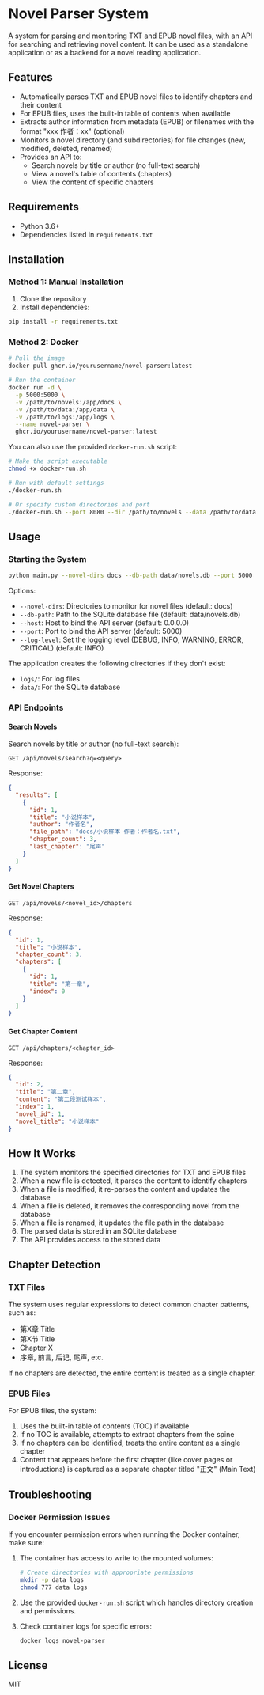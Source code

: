 # Novel Parser System

A system for parsing and monitoring TXT and EPUB novel files, with an API for searching and retrieving novel content. It can be used as a standalone application or as a backend for a novel reading application.

## Features

- Automatically parses TXT and EPUB novel files to identify chapters and their content
- For EPUB files, uses the built-in table of contents when available
- Extracts author information from metadata (EPUB) or filenames with the format "xxx 作者：xx" (optional)
- Monitors a novel directory (and subdirectories) for file changes (new, modified, deleted, renamed)
- Provides an API to:
  - Search novels by title or author (no full-text search)
  - View a novel's table of contents (chapters)
  - View the content of specific chapters

## Requirements

- Python 3.6+
- Dependencies listed in `requirements.txt`

## Installation

### Method 1: Manual Installation

1. Clone the repository
2. Install dependencies:

```bash
pip install -r requirements.txt
```

### Method 2: Docker

```bash
# Pull the image
docker pull ghcr.io/yourusername/novel-parser:latest

# Run the container
docker run -d \
  -p 5000:5000 \
  -v /path/to/novels:/app/docs \
  -v /path/to/data:/app/data \
  -v /path/to/logs:/app/logs \
  --name novel-parser \
  ghcr.io/yourusername/novel-parser:latest
```

You can also use the provided `docker-run.sh` script:

```bash
# Make the script executable
chmod +x docker-run.sh

# Run with default settings
./docker-run.sh

# Or specify custom directories and port
./docker-run.sh --port 8080 --dir /path/to/novels --data /path/to/data
```

## Usage

### Starting the System

```bash
python main.py --novel-dirs docs --db-path data/novels.db --port 5000
```

Options:
- `--novel-dirs`: Directories to monitor for novel files (default: docs)
- `--db-path`: Path to the SQLite database file (default: data/novels.db)
- `--host`: Host to bind the API server (default: 0.0.0.0)
- `--port`: Port to bind the API server (default: 5000)
- `--log-level`: Set the logging level (DEBUG, INFO, WARNING, ERROR, CRITICAL) (default: INFO)

The application creates the following directories if they don't exist:
- `logs/`: For log files
- `data/`: For the SQLite database

### API Endpoints

#### Search Novels

Search novels by title or author (no full-text search):

```
GET /api/novels/search?q=<query>
```

Response:
```json
{
  "results": [
    {
      "id": 1,
      "title": "小说样本",
      "author": "作者名",
      "file_path": "docs/小说样本 作者：作者名.txt",
      "chapter_count": 3,
      "last_chapter": "尾声"
    }
  ]
}
```

#### Get Novel Chapters

```
GET /api/novels/<novel_id>/chapters
```

Response:
```json
{
  "id": 1,
  "title": "小说样本",
  "chapter_count": 3,
  "chapters": [
    {
      "id": 1,
      "title": "第一章",
      "index": 0
    }
  ]
}
```

#### Get Chapter Content

```
GET /api/chapters/<chapter_id>
```

Response:
```json
{
  "id": 2,
  "title": "第二章",
  "content": "第二段测试样本",
  "index": 1,
  "novel_id": 1,
  "novel_title": "小说样本"
}
```

## How It Works

1. The system monitors the specified directories for TXT and EPUB files
2. When a new file is detected, it parses the content to identify chapters
3. When a file is modified, it re-parses the content and updates the database
4. When a file is deleted, it removes the corresponding novel from the database
5. When a file is renamed, it updates the file path in the database
6. The parsed data is stored in an SQLite database
7. The API provides access to the stored data

## Chapter Detection

### TXT Files
The system uses regular expressions to detect common chapter patterns, such as:
- 第X章 Title
- 第X节 Title
- Chapter X
- 序章, 前言, 后记, 尾声, etc.

If no chapters are detected, the entire content is treated as a single chapter.

### EPUB Files
For EPUB files, the system:
1. Uses the built-in table of contents (TOC) if available
2. If no TOC is available, attempts to extract chapters from the spine
3. If no chapters can be identified, treats the entire content as a single chapter
4. Content that appears before the first chapter (like cover pages or introductions) is captured as a separate chapter titled "正文" (Main Text)

## Troubleshooting

### Docker Permission Issues

If you encounter permission errors when running the Docker container, make sure:

1. The container has access to write to the mounted volumes:
   ```bash
   # Create directories with appropriate permissions
   mkdir -p data logs
   chmod 777 data logs
   ```

2. Use the provided `docker-run.sh` script which handles directory creation and permissions.

3. Check container logs for specific errors:
   ```bash
   docker logs novel-parser
   ```

## License

MIT
